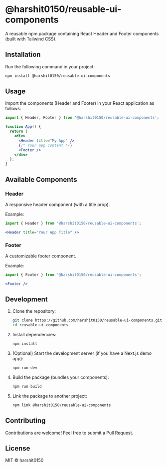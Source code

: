 # @harshit0150/reusable-ui-components

A reusable npm package containing React Header and Footer components (built with Tailwind CSS).

## Installation

Run the following command in your project:

```bash
npm install @harshit0150/reusable-ui-components
```

## Usage

Import the components (Header and Footer) in your React application as follows:

```jsx
import { Header, Footer } from '@harshit0150/reusable-ui-components';

function App() {
  return (
    <div>
      <Header title="My App" />
      {/* Your app content */}
      <Footer />
    </div>
  );
}
```

## Available Components

### Header

A responsive header component (with a title prop).

Example:

```jsx
import { Header } from '@harshit0150/reusable-ui-components';

<Header title="Your App Title" />
```

### Footer

A customizable footer component.

Example:

```jsx
import { Footer } from '@harshit0150/reusable-ui-components';

<Footer />
```

## Development

1. Clone the repository:
   ```bash
   git clone https://github.com/harshit0150/reusable-ui-components.git
   cd reusable-ui-components
   ```

2. Install dependencies:
   ```bash
   npm install
   ```

3. (Optional) Start the development server (if you have a Next.js demo app):
   ```bash
   npm run dev
   ```

4. Build the package (bundles your components):
   ```bash
   npm run build
   ```

5. Link the package to another project:
   ```bash
   npm link @harshit0150/reusable-ui-components
   ```

## Contributing

Contributions are welcome! Feel free to submit a Pull Request.

## License

MIT © harshit0150
